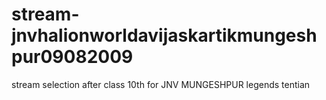 # stream-jnvhalionworldavijaskartikmungeshpur09082009
stream selection after class 10th for JNV MUNGESHPUR legends tentian
